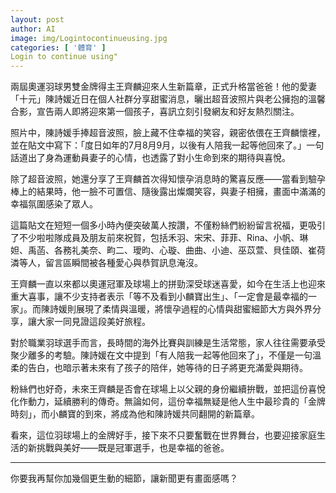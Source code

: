 ```yaml
---
layout: post
author: AI
image: img/Logintocontinueusing.jpg
categories: [ '體育' ]
Login to continue using"
---
```

兩屆奧運羽球男雙金牌得主王齊麟迎來人生新篇章，正式升格當爸爸！他的愛妻「十元」陳詩媛近日在個人社群分享甜蜜消息，曬出超音波照片與老公擁抱的溫馨合影，宣告兩人即將迎來第一個孩子，喜訊立刻引發網友和好友熱烈關注。  

照片中，陳詩媛手捧超音波照，臉上藏不住幸福的笑容，親密依偎在王齊麟懷裡，並在貼文中寫下：「度日如年的7月8月9月，以後有人陪我一起等他回來了。」一句話道出了身為運動員妻子的心情，也透露了對小生命到來的期待與喜悅。  

除了超音波照，她還分享了王齊麟首次得知懷孕消息時的驚喜反應——當看到驗孕棒上的結果時，他一臉不可置信、隨後露出燦爛笑容，與妻子相擁，畫面中滿滿的幸福氛圍感染了眾人。  

這篇貼文在短短一個多小時內便突破萬人按讚，不僅粉絲們紛紛留言祝福，更吸引了不少啦啦隊成員及朋友前來祝賀，包括禾羽、宋宋、菲菲、Rina、小帆、琳妲、禹菡、各務礼美奈、畇二、璦昀、心璇、曲曲、小迪、巫苡萱、貝佳頤、崔荷潾等人，留言區瞬間被各種愛心與恭賀訊息淹沒。  

王齊麟一直以來都以奧運冠軍及球場上的拼勁深受球迷喜愛，如今在生活上也迎來重大喜事，讓不少支持者表示「等不及看到小麟寶出生」、「一定會是最幸福的一家」。而陳詩媛則展現了柔情與溫暖，將懷孕過程的心情與甜蜜細節大方與外界分享，讓大家一同見證這段美好旅程。  

對於職業羽球選手而言，長時間的海外比賽與訓練是生活常態，家人往往需要承受聚少離多的考驗。陳詩媛在文中提到「有人陪我一起等他回來了」，不僅是一句溫柔的告白，也暗示著未來有了孩子的陪伴，她等待的日子將更充滿愛與期待。  

粉絲們也好奇，未來王齊麟是否會在球場上以父親的身份繼續拚戰，並把這份喜悅化作動力，延續勝利的傳奇。無論如何，這份幸福無疑是他人生中最珍貴的「金牌時刻」，而小麟寶的到來，將成為他和陳詩媛共同翻開的新篇章。  

看來，這位羽球場上的金牌好手，接下來不只要奮戰在世界舞台，也要迎接家庭生活的新挑戰與美好——既是冠軍選手，也是幸福的爸爸。  

---

你要我再幫你加幾個更生動的細節，讓新聞更有畫面感嗎？